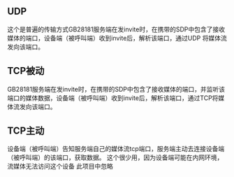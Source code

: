 ## UDP

这个是普遍的传输方式GB28181服务端在发invite时，在携带的SDP中包含了接收媒体的端口，设备端（被呼叫端）收到invite后，解析该端口，通过UDP
将媒体流发向该端口。

## TCP被动

GB28181服务端在发invite时，在携带的SDP中包含了接收媒体的端口，并监听该端口的媒体数据，设备端（被呼叫端）收到invite后，解析该端口，通过TCP将媒体流发向该端口。

## TCP主动

设备端（被呼叫端）告知服务端自己的媒体流tcp端口，服务端主动去连接设备端（被呼叫端）的该端口，获取数据。
这个很少用，因为设备端可能在内网环境，流媒体无法访问这个设备
此项目中忽略